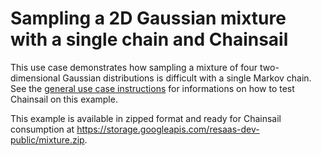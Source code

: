 # Sampling a 2D Gaussian mixture with a single chain and Chainsail
This use case demonstrates how sampling a mixture of four two-dimensional Gaussian distributions is difficult with a single Markov chain. 
See the [general use case instructions](../README.md) for informations on how to test Chainsail on this example. 

This example is available in zipped format and ready for Chainsail consumption at https://storage.googleapis.com/resaas-dev-public/mixture.zip.
